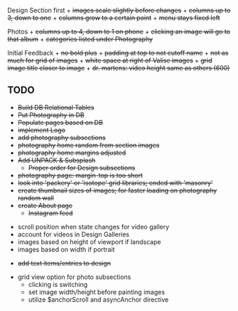 Design Section first
	+ ~~images scale slightly before changes~~
	+ ~~columns up to 3, down to one~~
	+ ~~columns grow to a certain point~~
	+ ~~menu stays fixed left~~

Photos
	+ ~~columns up to 4, down to 1 on phone~~
	+ ~~clicking an image will go to that album~~
	+ ~~categories listed under Photography~~

Initial Feedback
	+ ~~no bold plus~~
	+ ~~padding at top to not cutoff name~~
	+ ~~not as much for grid of images~~
	+ ~~white space at right of Valise images~~
	+ ~~grid image title closer to image~~
	+ ~~dr. martens: video height same as others (600)~~


TODO
----------

+ ~~Build DB Relational Tables~~
+ ~~Put Photography in DB~~
+ ~~Populate pages based on DB~~
+ ~~implement Logo~~
+ ~~add photography subsections~~
+ ~~photography home random from section images~~
+ ~~photography home margins adjusted~~
+ ~~Add UNPACK & Subsplash~~
	+ ~~Proper order for Design subsections~~
+ ~~photography page: margin-top is too short~~
+ ~~look into 'packery' or 'isotope' grid libraries; ended with 'masonry'~~
+ ~~create thumbnail sizes of images; for faster loading on photography random wall~~
+ ~~create About page~~
	+ ~~Instagram feed~~

- scroll position when state changes for video gallery
- account for videos in Design Galleries
- images based on height of viewport if landscape
- images based on width if portrait
+ ~~add text items/entries to design~~

- grid view option for photo subsections
	- clicking is switching
	- set image width/height before painting images
	- utilize $anchorScroll and asyncAnchor directive
